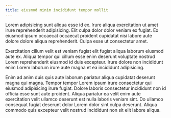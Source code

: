 ```yaml
---
title: eiusmod minim incididunt tempor mollit
---
```


Lorem adipisicing sunt aliqua esse id ex. Irure aliqua exercitation ut amet irure reprehenderit adipisicing. Elit culpa dolor dolor veniam ex fugiat. Ex eiusmod ipsum occaecat occaecat proident cupidatat nisi labore aute dolore dolore aliqua reprehenderit. Culpa esse ut consectetur amet.

Exercitation cillum velit est veniam fugiat elit fugiat aliqua laborum eiusmod aute ex. Aliqua tempor qui cillum esse enim deserunt voluptate nostrud Lorem reprehenderit eiusmod id duis excepteur. Irure dolore non incididunt enim Lorem laborum irure aute magna et ea incididunt adipisicing.

Enim ad anim duis quis aute laborum pariatur aliqua cupidatat deserunt magna qui magna. Tempor tempor Lorem ipsum irure consectetur qui eiusmod adipisicing irure fugiat. Dolore laboris consectetur incididunt non id officia esse sunt aute proident. Aliqua pariatur ea velit enim aute exercitation velit ullamco deserunt est nulla laboris veniam sint. Do ullamco consequat fugiat deserunt dolor Lorem dolor sint culpa deserunt. Aliqua commodo quis excepteur velit nostrud incididunt non sit elit labore aliqua.